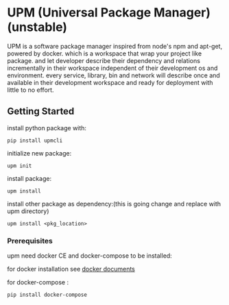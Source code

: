 # UPM (Universal Package Manager) (unstable)
UPM is a software package manager inspired from node's npm and apt-get, powered by docker. which is a workspace that wrap your project like package.
and let developer describe their dependency and relations incrementally in their workspace independent of their development os and environment.
every service, library, bin and network will describe once and available in their development workspace and ready for deployment with little to no effort.

## Getting Started
install python package with:
```
pip install upmcli
```
initialize new package:
```
upm init
```
install package:
```
upm install
```
install other package as dependency:(this is going change and replace with upm directory)
```
upm install <pkg_location>
```

### Prerequisites

upm need docker CE and docker-compose to be installed:

for docker installation see [docker documents](https://docs.docker.com/install/#docker-ce)

for docker-compose :
```
pip install docker-compose
```